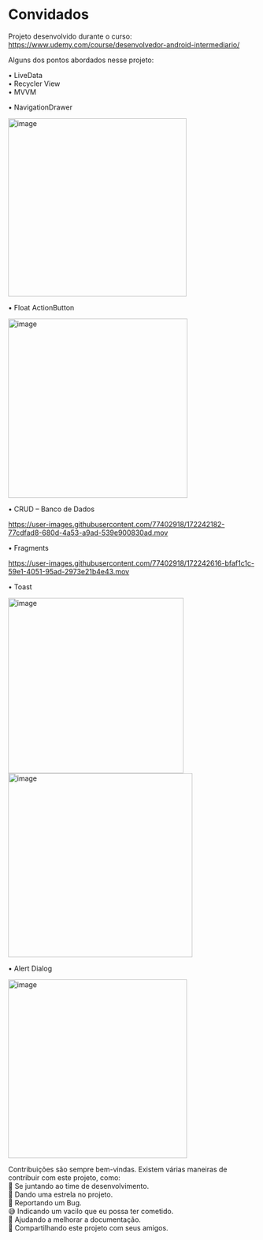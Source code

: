 # Convidados

Projeto desenvolvido durante o curso: https://www.udemy.com/course/desenvolvedor-android-intermediario/

Alguns dos pontos abordados nesse projeto:<br/>

• LiveData<br/>
• Recycler View <br/>
• MVVM <br/>

• NavigationDrawer<br/>

<img width="362" alt="image" src="https://user-images.githubusercontent.com/77402918/172235768-17cbc3b5-207d-45da-ac43-20e9a0d85a6b.png"> <br/>

• Float ActionButton<br/>

<img width="364" alt="image" src="https://user-images.githubusercontent.com/77402918/172236016-c855f2cb-4b57-4f99-8009-ccb289f9dabd.png"> <br/>


• CRUD – Banco de Dados <br/>

https://user-images.githubusercontent.com/77402918/172242182-77cdfad8-680d-4a53-a9ad-539e900830ad.mov <br/>

• Fragments <br/>

 https://user-images.githubusercontent.com/77402918/172242616-bfaf1c1c-59e1-4051-95ad-2973e21b4e43.mov <br/>

• Toast <br/>

<img width="356" alt="image" src="https://user-images.githubusercontent.com/77402918/172236430-5a92c3b1-598d-492f-a536-9fdc646c97c7.png"><br/>
<img width="374" alt="image" src="https://user-images.githubusercontent.com/77402918/172236558-b3d4fb97-adb5-4737-b988-37546496de48.png"><br/>

• Alert Dialog <br/>

<img width="363" alt="image" src="https://user-images.githubusercontent.com/77402918/172236210-f3588f0b-05dc-4764-975d-f9a9b1e335c6.png"> <br/>


Contribuições são sempre bem-vindas. Existem várias maneiras de contribuir com este projeto, como:<br/>
💪 Se juntando ao time de desenvolvimento.<br/>
🌟 Dando uma estrela no projeto.<br/>
🐛 Reportando um Bug.<br/>
😅 Indicando um vacilo que eu possa ter cometido.<br/>
📄 Ajudando a melhorar a documentação.<br/>
🚀 Compartilhando este projeto com seus amigos.<br/>

